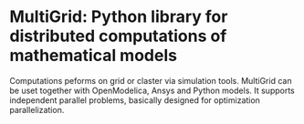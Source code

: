 MultiGrid: Python library for distributed computations of mathematical models
=======================================================================

Computations peforms on grid or claster via simulation tools. MultiGrid can be uset together with OpenModelica, Ansys and Python models. It supports independent parallel problems, basically designed for optimization parallelization.